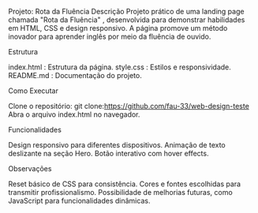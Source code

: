    Projeto: Rota da Fluência
Descrição
Projeto prático de uma landing page chamada "Rota da Fluência" , desenvolvida para demonstrar habilidades em HTML, CSS e design responsivo. A página promove um método inovador para aprender inglês por meio da fluência de ouvido.

Estrutura

index.html : Estrutura da página.
style.css : Estilos e responsividade.
README.md : Documentação do projeto.

Como Executar

Clone o repositório:
  git clone:https://github.com/fau-33/web-design-teste
Abra o arquivo index.html no navegador.

Funcionalidades

Design responsivo para diferentes dispositivos.
Animação de texto deslizante na seção Hero.
Botão interativo com hover effects.

Observações

Reset básico de CSS para consistência.
Cores e fontes escolhidas para transmitir profissionalismo.
Possibilidade de melhorias futuras, como JavaScript para funcionalidades dinâmicas.
